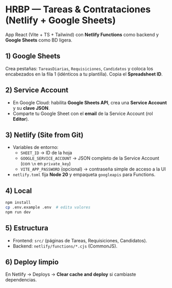 # HRBP — Tareas & Contrataciones (Netlify + Google Sheets)

App React (Vite + TS + Tailwind) con **Netlify Functions** como backend y **Google Sheets** como BD ligera.

## 1) Google Sheets
Crea pestañas: `TareasDiarias`, `Requisiciones`, `Candidatos` y coloca los encabezados en la fila 1 (idénticos a tu plantilla). Copia el **Spreadsheet ID**.

## 2) Service Account
- En Google Cloud: habilita **Google Sheets API**, crea una **Service Account** y su **clave JSON**.
- Comparte tu Google Sheet con el **email** de la Service Account (rol **Editor**).

## 3) Netlify (Site from Git)
- Variables de entorno:
  - `SHEET_ID` → ID de la hoja
  - `GOOGLE_SERVICE_ACCOUNT` → JSON completo de la Service Account (con `\n` en `private_key`)
  - `VITE_APP_PASSWORD` (opcional) → contraseña simple de acceso a la UI
- `netlify.toml` fija **Node 20** y empaqueta `googleapis` para Functions.

## 4) Local
```bash
npm install
cp .env.example .env  # edita valores
npm run dev
```

## 5) Estructura
- Frontend: `src/` (páginas de Tareas, Requisiciones, Candidatos).
- Backend: `netlify/functions/*.cjs` (CommonJS).

## 6) Deploy limpio
En Netlify → Deploys → **Clear cache and deploy** si cambiaste dependencias.